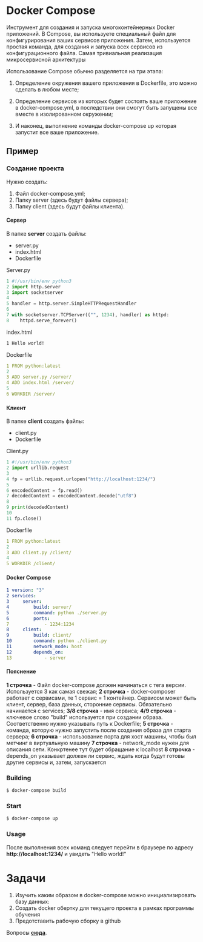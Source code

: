 # Docker Compose

Инструмент для создания и запуска многоконтейнерных Docker приложений. В Compose, вы используете специальный файл для конфигурирования ваших сервисов приложения. Затем, используется простая команда, для создания и запуска всех сервисов из конфигурационного файла. Самая тривиальная реализация микросервисной архитектуры

Использование Compose обычно разделяется на три этапа:

1. Определение окружения вашего приложения в Dockerfile, это можно сделать в любом месте;

2. Определение сервисов из которых будет состоять ваше приложение в docker-compose.yml, в последствии они смогут быть запущены все вместе в изолированном окружении;

3. И наконец, выполнение команды docker-compose up которая запустит все ваше приложение.

## Пример

###  Создание проекта 

Нужно создать:
1. Файл docker-compose.yml;
2. Папку server (здесь будут файлы сервера);
3. Папку client (здесь будут файлы клиента). 

#### Сервер

В папке __server__ создать файлы:
* server.py
* index.html
* Dockerfile

Server.py

```python
1 #!/usr/bin/env python3
2 import http.server
3 import socketserver
4
5 handler = http.server.SimpleHTTPRequestHandler
6
7 with socketserver.TCPServer(("", 1234), handler) as httpd:
8    httpd.serve_forever()
```

index.html

```html
1 Hello world!
```

Dockerfile
```yml
1 FROM python:latest
2
3 ADD server.py /server/
4 ADD index.html /server/
5
6 WORKDIR /server/
```

#### Клиент

В папке __client__ создать файлы:
* client.py
* Dockerfile

Client.py
```python
1 #!/usr/bin/env python3
2 import urllib.request
3
4 fp = urllib.request.urlopen("http://localhost:1234/")
5
6 encodedContent = fp.read()
7 decodedContent = encodedContent.decode("utf8")
8
9 print(decodedContent)
10
11 fp.close()
```

Dockerfile
```yml
1 FROM python:latest
2
3 ADD client.py /client/
4
5 WORKDIR /client/
```

#### Docker Compose

```yml 
1 version: "3"
2 services:
3     server:
4         build: server/
5         command: python ./server.py
6         ports:
7             - 1234:1234
8     client:
9         build: client/
10        command: python ./client.py
11        network_mode: host
12        depends_on:
13            - server
```

#### Пояснение
__1 строчка__ -  Файл docker-compose должен начинаться с тега версии. Используется 3 как самая свежая;
__2 строчка__ - docker-composer работает с сервисами, те 1 сервис = 1 контейнер. Сервисом может быть клиент, сервер, база данных, сторонние сервисы. Обязательно начинается с services;
__3/8 строчка__ - имя сервиса;
__4/9 строчка__ - ключевое слово "build" используется при создании образа. Соответственно нужно указывать путь к Dockerfile;
__5 строчка__ - команда, которую нужно запустить после создания образа для старта сервера;
__6 строчка__ - использование порта для хост машины, чтобы был метчинг в виртуальную машину
__7 строчка__ - network_mode нужен для описания сети. Конкртенее тут будет обращание к localhost
__8 строчка__ - depends_on указывает должен ли сервис, ждать когда будут готовы другие сервисы и, затем, запускается

### Building

```sh
$ docker-compose build 
```

### Start
```sh
$ docker-compose up
```

### Usage

После выполнения всех команд следует перейти в браузере по адресу __http://localhost:1234/__ и увидеть "Hello world!"


# Задачи

1. Изучить каким образом в docker-compose можно инициализировать базу данных:
2. Создать docker обертку для текущего проекта в рамках программы обучения
3. Предотставить рабочую сборку в github

Вопросы **[сюда](https://vk.com/veng8)**.


